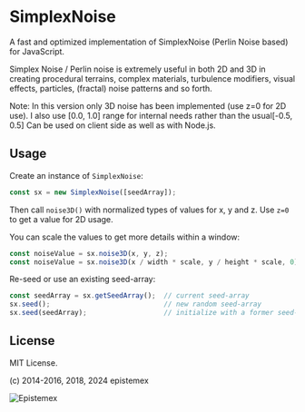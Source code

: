 SimplexNoise
===

A fast and optimized implementation of SimplexNoise (Perlin Noise based)
for JavaScript.

Simplex Noise / Perlin noise is extremely useful in both 2D and 3D
in creating procedural terrains, complex materials, turbulence modifiers,
visual effects, particles, (fractal) noise patterns and so forth.

Note: In this version only 3D noise has been implemented (use z=0 for 2D use).
I also use [0.0, 1.0] range for internal needs rather than the usual[-0.5, 0.5]
Can be used on client side as well as with Node.js.


Usage
-----

Create an instance of `SimplexNoise`:

```javascript
const sx = new SimplexNoise([seedArray]);
```

Then call `noise3D()` with normalized types of values for x, y and z.
Use `z=0` to get a value for 2D usage.

You can scale the values to get more details within a window:
```javascript
const noiseValue = sx.noise3D(x, y, z);
const noiseValue = sx.noise3D(x / width * scale, y / height * scale, 0);
```

Re-seed or use an existing seed-array:
```javascript
const seedArray = sx.getSeedArray();  // current seed-array
sx.seed();                            // new random seed-array
sx.seed(seedArray);                   // initialize with a former seed-array
```

License
---

MIT License.

(c) 2014-2016, 2018, 2024 epistemex

![Epistemex](https://i.imgur.com/GP6Q3v8.png)
